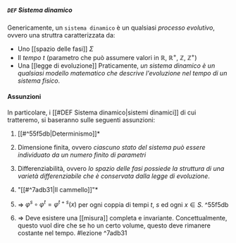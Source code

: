 ##### `DEF` Sistema dinamico
Genericamente, un `sistema dinamico` è un qualsiasi _processo evolutivo_, ovvero una struttra caratterizzata da:
- Uno [[spazio delle fasi]] $\Sigma$
- Il _tempo_ $t$ (parametro che può assumere valori in $\mathbb{R}$, $\mathbb{R}^+$, $\mathbb{Z}$, $\mathbb{Z}^+$)
- Una [[legge di evoluzione]]
Praticamente, _un sistema dinamico è un qualsiasi modello matematico che descrive l'evoluzione nel tempo di un sistema fisico_.

#### Assunzioni
In particolare, i [[#DEF Sistema dinamico|sistemi dinamici]] di cui tratteremo, si baseranno sulle seguenti assunzioni:
1) [[#^55f5db|Determinismo]]*
2) Dimensione finita, ovvero _ciascuno stato del sistema può essere individuato da un numero finito di parametri_
3) Differenziabilità, ovvero _lo spazio delle fasi possiede la struttura di una varietà differenziabile che è conservata dalla legge di evoluzione_.
4) "[[#^7adb31|Il cammello]]"*

1) => $\varphi^s \circ \varphi^t = \varphi^{t+s}(x)$ per ogni coppia di tempi $t$, $s$ ed ogni $x \in S$. ^55f5db
4) => Deve esistere una [[misura]] completa e invariante. Concettualmente, questo vuol dire che se ho un certo volume, questo deve rimanere costante nel tempo. #lezione ^7adb31